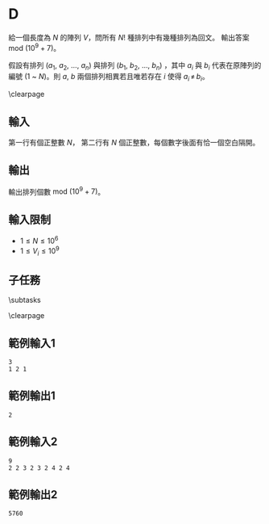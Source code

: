 # D

給一個長度為 $N$ 的陣列 $V$，問所有 $N!$ 種排列中有幾種排列為回文。
輸出答案 $\text{mod}~(10^9 + 7)$。

假設有排列 $(a_1,~a_2,~\dots,~a_n)$ 與排列 $(b_1,~b_2,~\dots,~b_n)$ ，其中 $a_i$ 與 $b_i$ 代表在原陣列的編號 ($1$ ~ $N$)。則 $a,~b$ 兩個排列相異若且唯若存在 $i$ 使得 $a_i\,\neq\,b_i$。


\clearpage

## 輸入
第一行有個正整數 $N$，
第二行有 $N$ 個正整數，每個數字後面有恰一個空白隔開。

## 輸出
輸出排列個數 $\text{mod}~(10^9 + 7)$。

## 輸入限制
- $1 \le N \le 10^6$
- $1 \le V_i \le 10^9$


## 子任務
\subtasks

\clearpage

## 範例輸入1
```
3
1 2 1
```

## 範例輸出1
```
2
```

## 範例輸入2
```
9
2 2 3 2 3 2 4 2 4
```

## 範例輸出2
```
5760
```